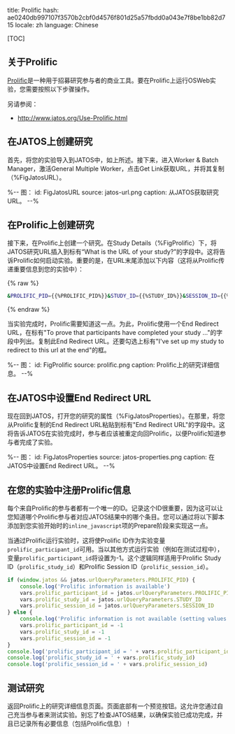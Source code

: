title: Prolific
hash: ae0240db997107f3570b2cbf0d4576f801d25a57fbdd0a043e7f8be1bb82d715
locale: zh
language: Chinese

[TOC]

## 关于Prolific

[Prolific](https://prolific.co/)是一种用于招募研究参与者的商业工具。要在Prolific上运行OSWeb实验，您需要按照以下步骤操作。

另请参阅：

- <http://www.jatos.org/Use-Prolific.html>

## 在JATOS上创建研究

首先，将您的实验导入到JATOS中，如上所述。接下来，进入Worker & Batch Manager，激活General Multiple Worker，点击Get Link获取URL，并将其复制（%FigJatosURL）。

%--
图：
 id: FigJatosURL
 source: jatos-url.png
 caption: 从JATOS获取研究URL。
--%

## 在Prolific上创建研究

接下来，在Prolific上创建一个研究。在Study Details（%FigProlific）下，将JATOS研究URL插入到标有“What is the URL of your study?”的字段中。这将告诉Prolific如何启动实验。重要的是，在URL末尾添加以下内容（这将从Prolific传递重要信息到您的实验中）：

{% raw %}
```bash
&PROLIFIC_PID={{%PROLIFIC_PID%}}&STUDY_ID={{%STUDY_ID%}}&SESSION_ID={{%SESSION_ID%}}
```
{% endraw %}

当实验完成时，Prolific需要知道这一点。为此，Prolific使用一个End Redirect URL，在标有"To prove that participants have completed your study …"的字段中列出。复制此End Redirect URL。还要勾选上标有"I've set up my study to redirect to this url at the end"的框。

%--
图：
 id: FigProlific
 source: prolific.png
 caption: Prolific上的研究详细信息。
--%

## 在JATOS中设置End Redirect URL

现在回到JATOS，打开您的研究的属性（%FigJatosProperties）。在那里，将您从Prolific复制的End Redirect URL粘贴到标有"End Redirect URL"的字段中。这将告诉JATOS在实验完成时，参与者应该被重定向回Prolific，以便Prolific知道参与者完成了实验。

%--
图：
 id: FigJatosProperties
 source: jatos-properties.png
 caption: 在JATOS中设置End Redirect URL。
--%

## 在您的实验中注册Prolific信息

每个来自Prolific的参与者都有一个唯一的ID。记录这个ID很重要，因为这可以让您知道哪个Prolific参与者对应JATOS结果中的哪个条目。您可以通过将以下脚本添加到您实验开始时的`inline_javascript`项的Prepare阶段来实现这一点。

当通过Prolific运行实验时，这将使Prolific ID作为实验变量`prolific_participant_id`可用。当以其他方式运行实验（例如在测试过程中），变量`prolific_participant_id`将设置为-1。这个逻辑同样适用于Prolific Study ID（`prolific_study_id`）和Prolific Session ID（`prolific_session_id`）。


```javascript
if (window.jatos && jatos.urlQueryParameters.PROLIFIC_PID) {
    console.log('Prolific information is available')
    vars.prolific_participant_id = jatos.urlQueryParameters.PROLIFIC_PID
    vars.prolific_study_id = jatos.urlQueryParameters.STUDY_ID
    vars.prolific_session_id = jatos.urlQueryParameters.SESSION_ID
} else {
    console.log('Prolific information is not available (setting values to -1)')
    vars.prolific_participant_id = -1
    vars.prolific_study_id = -1
    vars.prolific_session_id = -1
}
console.log('prolific_participant_id = ' + vars.prolific_participant_id)
console.log('prolific_study_id = ' + vars.prolific_study_id)
console.log('prolific_session_id = ' + vars.prolific_session_id)
```

## 测试研究

返回Prolific上的研究详细信息页面。页面底部有一个预览按钮。这允许您通过自己充当参与者来测试实验。别忘了检查JATOS结果，以确保实验已成功完成，并且已记录所有必要信息（包括Prolific信息）！